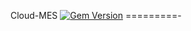 Cloud-MES [![Gem Version][version-badge]][rubygems] 
=========-

[version-badge]: https://badge.fury.io/rb/cloud-mes.svg
[rubygems]: https://rubygems.org/gems/cloud-mes
